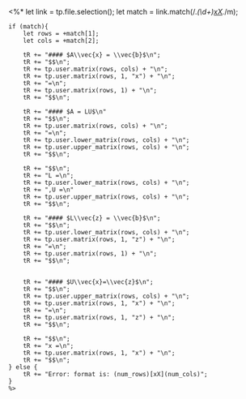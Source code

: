 <%*
	let link = tp.file.selection();
	let match = link.match(/.*(\d+)[xX](\d+).*/m);

	if (match){
		let rows = +match[1];
		let cols = +match[2];
		
		tR += "#### $A\\vec{x} = \\vec{b}$\n";
		tR += "$$\n";
		tR += tp.user.matrix(rows, cols) + "\n";
		tR += tp.user.matrix(rows, 1, "x") + "\n";
		tR += "=\n";
		tR += tp.user.matrix(rows, 1) + "\n";
		tR += "$$\n";
		
		tR += "#### $A = LU$\n"
		tR += "$$\n";
		tR += tp.user.matrix(rows, cols) + "\n";
		tR += "=\n";
		tR += tp.user.lower_matrix(rows, cols) + "\n";
		tR += tp.user.upper_matrix(rows, cols) + "\n";
		tR += "$$\n";
		
		tR += "$$\n";
		tR += "L =\n";
		tR += tp.user.lower_matrix(rows, cols) + "\n";
		tR += ",U =\n"
		tR += tp.user.upper_matrix(rows, cols) + "\n";
		tR += "$$\n";
		
		tR += "#### $L\\vec{z} = \\vec{b}$\n";
		tR += "$$\n";
		tR += tp.user.lower_matrix(rows, cols) + "\n";
		tR += tp.user.matrix(rows, 1, "z") + "\n";
		tR += "=\n";
		tR += tp.user.matrix(rows, 1) + "\n";
		tR += "$$\n";
		
		
		tR += "#### $U\\vec{x}=\\vec{z}$\n";
		tR += "$$\n";
		tR += tp.user.upper_matrix(rows, cols) + "\n";
		tR += tp.user.matrix(rows, 1, "x") + "\n";
		tR += "=\n";
		tR += tp.user.matrix(rows, 1, "z") + "\n";
		tR += "$$\n";
		
		tR += "$$\n";
		tR += "x =\n";
		tR += tp.user.matrix(rows, 1, "x") + "\n";
		tR += "$$\n";
	} else {
		tR += "Error: format is: (num_rows)[xX](num_cols)";
	}
	%>

